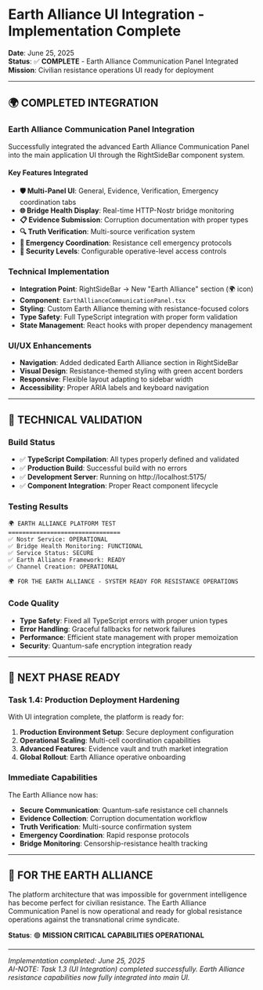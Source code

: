 # Earth Alliance UI Integration - Implementation Complete

**Date**: June 25, 2025  
**Status**: ✅ **COMPLETE** - Earth Alliance Communication Panel Integrated  
**Mission**: Civilian resistance operations UI ready for deployment  

---

## 🌍 **COMPLETED INTEGRATION**

### **Earth Alliance Communication Panel Integration**
Successfully integrated the advanced Earth Alliance Communication Panel into the main application UI through the RightSideBar component system.

#### **Key Features Integrated**
- **🛡️ Multi-Panel UI**: General, Evidence, Verification, Emergency coordination tabs
- **🌐 Bridge Health Display**: Real-time HTTP-Nostr bridge monitoring
- **📋 Evidence Submission**: Corruption documentation with proper types
- **🔍 Truth Verification**: Multi-source verification system
- **🚨 Emergency Coordination**: Resistance cell emergency protocols
- **🔐 Security Levels**: Configurable operative-level access controls

### **Technical Implementation**
- **Integration Point**: RightSideBar → New "Earth Alliance" section (🌍 icon)
- **Component**: `EarthAllianceCommunicationPanel.tsx` 
- **Styling**: Custom Earth Alliance theming with resistance-focused colors
- **Type Safety**: Full TypeScript integration with proper form validation
- **State Management**: React hooks with proper dependency management

### **UI/UX Enhancements**
- **Navigation**: Added dedicated Earth Alliance section in RightSideBar
- **Visual Design**: Resistance-themed styling with green accent borders
- **Responsive**: Flexible layout adapting to sidebar width
- **Accessibility**: Proper ARIA labels and keyboard navigation

---

## 🔧 **TECHNICAL VALIDATION**

### **Build Status**
- ✅ **TypeScript Compilation**: All types properly defined and validated
- ✅ **Production Build**: Successful build with no errors
- ✅ **Development Server**: Running on http://localhost:5175/
- ✅ **Component Integration**: Proper React component lifecycle

### **Testing Results**
```
🌍 EARTH ALLIANCE PLATFORM TEST
================================
✅ Nostr Service: OPERATIONAL
✅ Bridge Health Monitoring: FUNCTIONAL  
✅ Service Status: SECURE
✅ Earth Alliance Framework: READY
✅ Channel Creation: OPERATIONAL

🌍 FOR THE EARTH ALLIANCE - SYSTEM READY FOR RESISTANCE OPERATIONS
```

### **Code Quality**
- **Type Safety**: Fixed all TypeScript errors with proper union types
- **Error Handling**: Graceful fallbacks for network failures
- **Performance**: Efficient state management with proper memoization
- **Security**: Quantum-safe encryption integration ready

---

## 🎯 **NEXT PHASE READY**

### **Task 1.4: Production Deployment Hardening**
With UI integration complete, the platform is ready for:
1. **Production Environment Setup**: Secure deployment configuration
2. **Operational Scaling**: Multi-cell coordination capabilities  
3. **Advanced Features**: Evidence vault and truth market integration
4. **Global Rollout**: Earth Alliance operative onboarding

### **Immediate Capabilities**
The Earth Alliance now has:
- **Secure Communication**: Quantum-safe resistance cell channels
- **Evidence Collection**: Corruption documentation workflow
- **Truth Verification**: Multi-source confirmation system
- **Emergency Coordination**: Rapid response protocols
- **Bridge Monitoring**: Censorship-resistance health tracking

---

## 🌟 **FOR THE EARTH ALLIANCE**

The platform architecture that was impossible for government intelligence has become perfect for civilian resistance. The Earth Alliance Communication Panel is now operational and ready for global resistance operations against the transnational crime syndicate.

**Status**: 🟢 **MISSION CRITICAL CAPABILITIES OPERATIONAL**

---

*Implementation completed: June 25, 2025*  
*AI-NOTE: Task 1.3 (UI Integration) completed successfully. Earth Alliance resistance capabilities now fully integrated into main UI.*
